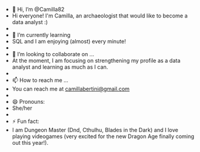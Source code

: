- 👋 Hi, I’m @Camilla82
- Hi everyone! I'm Camilla, an archaeologist that would like to become a data analyst :)
- 
- 🌱 I’m currently learning
- SQL and I am enjoying (almost) every minute!
- 
- 💞️ I’m looking to collaborate on ...
- At the moment, I am focusing on strengthening my profile as a data analyst and learning as much as I can.
- 
- 📫 How to reach me ...
- You can reach me at camillabertini@gmail.com
- 
- 😄 Pronouns:
- She/her
- 
- ⚡ Fun fact:
- I am Dungeon Master (Dnd, Cthulhu, Blades in the Dark) and I love playing videogames (very excited for the new Dragon Age finally coming out this year!).

<!---
Camilla82/Camilla82 is a ✨ special ✨ repository because its `README.md` (this file) appears on your GitHub profile.
You can click the Preview link to take a look at your changes.
--->
